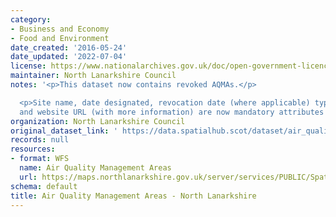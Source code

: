 ```yaml
---
category:
- Business and Economy
- Food and Environment
date_created: '2016-05-24'
date_updated: '2022-07-04'
license: https://www.nationalarchives.gov.uk/doc/open-government-licence/version/3/
maintainer: North Lanarkshire Council
notes: '<p>This dataset now contains revoked AQMAs.</p>

  <p>Site name, date designated, revocation date (where applicable) type of pollutant
  and website URL (with more information) are now mandatory attributes for this dataset.</p>'
organization: North Lanarkshire Council
original_dataset_link: ' https://data.spatialhub.scot/dataset/air_quality_management_areas-nl'
records: null
resources:
- format: WFS
  name: Air Quality Management Areas
  url: https://maps.northlanarkshire.gov.uk/server/services/PUBLIC/SpatialHubLayers/MapServer/WFSServer?request=GetCapabilities&service=WFS
schema: default
title: Air Quality Management Areas - North Lanarkshire
---
```

